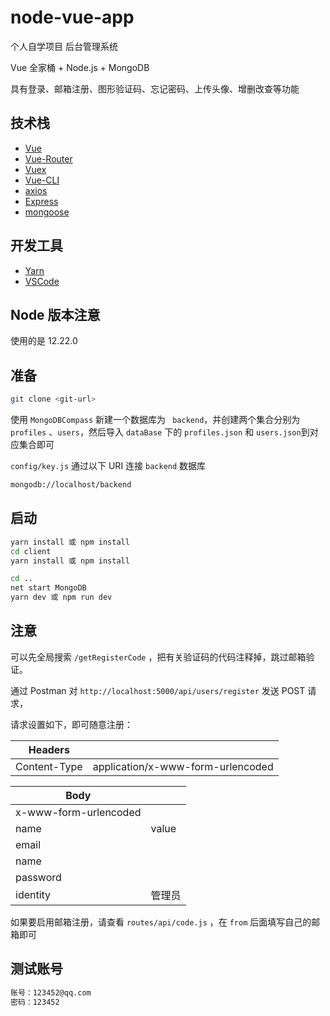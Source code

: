 # node-vue-app

个人自学项目 后台管理系统 

Vue 全家桶 + Node.js + MongoDB

具有登录、邮箱注册、图形验证码、忘记密码、上传头像、增删改查等功能

## 技术栈

* [Vue](https://github.com/vuejs/vue)
* [Vue-Router](https://github.com/vuejs/vue-router)
* [Vuex](https://github.com/vuejs/vuex)
* [Vue-CLI](https://github.com/vuejs/vue-cli)
* [axios](https://github.com/axios/axios)
* [Express](https://github.com/expressjs/expressjs.com)
* [mongoose](https://github.com/Automattic/mongoose)

## 开发工具

* [Yarn](https://yarnpkg.com/lang/en/docs/install/)
* [VSCode](https://code.visualstudio.com/)

## Node 版本注意

使用的是 12.22.0

## 准备

```bash
git clone <git-url>
```

使用 `MongoDBCompass` 新建一个数据库为 ` backend`，并创建两个集合分别为 `profiles` 、`users`，然后导入 `dataBase` 下的 `profiles.json` 和 `users.json`到对应集合即可

`config/key.js` 通过以下 URI 连接 `backend` 数据库

```bash
mongodb://localhost/backend
```

## 启动

```bash
yarn install 或 npm install
cd client
yarn install 或 npm install
```

```bash
cd ..
net start MongoDB
yarn dev 或 npm run dev
```

## 注意

可以先全局搜索 `/getRegisterCode` ，把有关验证码的代码注释掉，跳过邮箱验证。

通过 Postman 对 `http://localhost:5000/api/users/register` 发送 POST 请求，

请求设置如下，即可随意注册：

| Headers |  |  
| --- | --- | 
| Content-Type | application/x-www-form-urlencoded | 

| Body | | 
| --- | --- |
| x-www-form-urlencoded | |
| name | value |
| email |  | 
| name |  | 
| password |  | 
| identity | 管理员 |

如果要启用邮箱注册，请查看 `routes/api/code.js` ，在 `from` 后面填写自己的邮箱即可

## 测试账号
```bash
账号：123452@qq.com
密码：123452
```